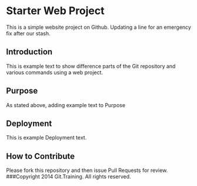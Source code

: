 # Starter Web Project

This is a simple website project on Github.
Updating a line for an emergency fix after our stash. 
## Introduction
This is example text to show difference parts of the Git repository and various commands using a web project.
## Purpose
As stated above, adding example text to Purpose
## Deployment
This is example Deployment text.
## How to Contribute
Please fork this repository and then issue Pull Requests for review. 
###Copyright
2014 Git.Training. All rights reserved.